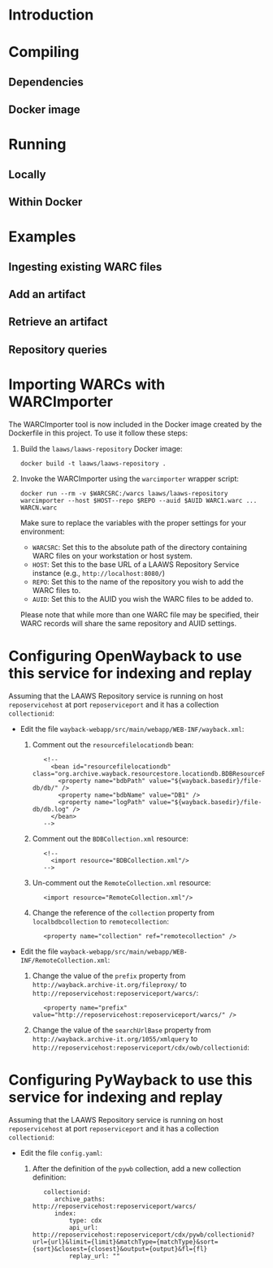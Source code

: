 # Introduction

# Compiling
## Dependencies
## Docker image

# Running
## Locally
## Within Docker

# Examples
## Ingesting existing WARC files
## Add an artifact
## Retrieve an artifact
## Repository queries

# Importing WARCs with WARCImporter
The WARCImporter tool is now included in the Docker image created by the Dockerfile in 
this project. To use it follow these steps:

1. Build the `laaws/laaws-repository` Docker image:

    `docker build -t laaws/laaws-repository .`
    
1. Invoke the WARCImporter using the `warcimporter` wrapper script:

    `docker run --rm -v $WARCSRC:/warcs laaws/laaws-repository warcimporter --host $HOST--repo $REPO --auid $AUID WARC1.warc ... WARCN.warc`

    Make sure to replace the variables with the proper settings for your environment:
    * `WARCSRC`: Set this to the absolute path of the directory containing WARC files on your workstation
    or host system.
    * `HOST`: Set this to the base URL of a LAAWS Repository Service instance (e.g., `http://localhost:8080/`)
    * `REPO`: Set this to the name of the repository you wish to add the WARC files to.
    * `AUID`: Set this to the AUID you wish the WARC files to be added to.
    
    Please note that while more than one WARC file may be specified, their WARC records will share the same
    repository and AUID settings.

# Configuring OpenWayback to use this service for indexing and replay
  Assuming that the LAAWS Repository service is running on host `reposervicehost` at port `reposerviceport` and it has a collection `collectionid`:
  
  * Edit the file `wayback-webapp/src/main/webapp/WEB-INF/wayback.xml`:
    1. Comment out the `resourcefilelocationdb` bean:

              <!--  
                <bean id="resourcefilelocationdb" class="org.archive.wayback.resourcestore.locationdb.BDBResourceFileLocationDB">  
                  <property name="bdbPath" value="${wayback.basedir}/file-db/db/" />  
                  <property name="bdbName" value="DB1" />  
                  <property name="logPath" value="${wayback.basedir}/file-db/db.log" />  
                </bean>  
              -->
    2. Comment out the `BDBCollection.xml` resource:

              <!--  
                <import resource="BDBCollection.xml"/>  
              -->
    3. Un-comment out the `RemoteCollection.xml` resource:

              <import resource="RemoteCollection.xml"/>
    4. Change the reference of the `collection` property from `localbdbcollection` to `remotecollection`:

              <property name="collection" ref="remotecollection" />
  
  * Edit the file `wayback-webapp/src/main/webapp/WEB-INF/RemoteCollection.xml`:
    1. Change the value of the `prefix` property from `http://wayback.archive-it.org/fileproxy/` to `http://reposervicehost:reposerviceport/warcs/`:

              <property name="prefix" value="http://reposervicehost:reposerviceport/warcs/" />
    2. Change the value of the `searchUrlBase` property from `http://wayback.archive-it.org/1055/xmlquery` to `http://reposervicehost:reposerviceport/cdx/owb/collectionid`:
              <property name="searchUrlBase" value="http://reposervicehost:reposerviceport/cdx/owb/collectionid" />

# Configuring PyWayback to use this service for indexing and replay
  Assuming that the LAAWS Repository service is running on host `reposervicehost` at port `reposerviceport` and it has a collection `collectionid`:
  
  * Edit the file `config.yaml`:
    1. After the definition of the `pywb` collection, add a new collection definition:

              collectionid:
                 archive_paths: http://reposervicehost:reposerviceport/warcs/
                 index:
                     type: cdx
                     api_url: http://reposervicehost:reposerviceport/cdx/pywb/collectionid?url={url}&limit={limit}&matchType={matchType}&sort={sort}&closest={closest}&output={output}&fl={fl}
                     replay_url: ""
  